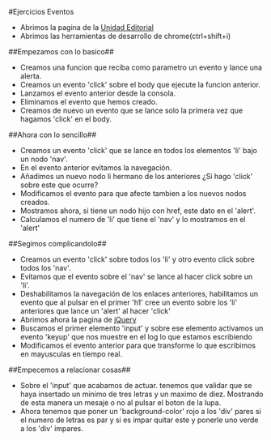 #Ejercicios Eventos

- Abrimos la pagina de la [Unidad Editorial](http://www.unidadeditorial.es/)
- Abrimos las herramientas de desarrollo de chrome(ctrl+shift+i)

##Empezamos con lo basico##

- Creamos una funcion que reciba como parametro un evento y lance una alerta.
- Creamos un evento 'click' sobre el body que ejecute la funcion anterior.
- Lanzamos el evento anterior desde la consola.
- Eliminamos el evento que hemos creado.
- Creamos de nuevo un evento que se lance solo la primera vez que hagamos 'click' en el body.

##Ahora con lo sencillo##

- Creamos un evento 'click' que se lance en todos los elementos 'li' bajo un nodo 'nav'.
- En el evento anterior evitamos la navegación.
- Añadimos un nuevo nodo li hermano de los anteriores ¿Si hago 'click' sobre este que ocurre?
- Modificamos el evento para que afecte tambien a los nuevos nodos creados.
- Mostramos ahora, si tiene un nodo hijo con href, este dato en el 'alert'.
- Calculamos el numero de 'li' que tiene el 'nav' y lo mostramos en el 'alert'

##Segimos complicandolo##

- Creamos un evento 'click' sobre todos los 'li' y otro evento click sobre todos los 'nav'.
- Evitamos que el evento sobre el 'nav' se lance al hacer click sobre un 'li'.
- Deshabilitamos la navegación de los enlaces anteriores, habilitamos un evento que al pulsar en el primer 'h1' cree un evento sobre los 'li' anteriores que lance un 'alert' al hacer 'click'
- Abrimos ahora la pagina de [jQuery](http://jquery.com/)
- Buscamos el primer elemento 'input' y sobre ese elemento activamos un evento 'keyup' que nos muestre en el log lo que estamos escribiendo
- Modificamos el evento anterior para que transforme lo que escribimos en mayusculas en tiempo real.

##Empecemos a relacionar cosas##

- Sobre el 'input' que acabamos de actuar. tenemos que validar que se haya insertado un minimo de tres letras y un maximo de diez. Mostrando de esta manera un mesaje o no al pulsar el boton de la lupa.
- Ahora tenemos que poner un 'background-color' rojo a los 'div' pares si el numero de letras es par y si es impar quitar este y ponerle uno verde a los 'div' impares.
